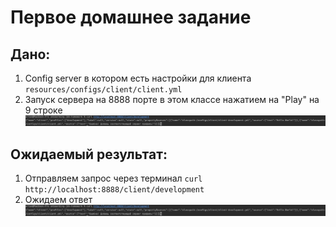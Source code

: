 Первое домашнее задание
===

## Дано:

1) Config server в котором есть настройки для клиента `resources/configs/client/client.yml`
2) Запуск сервера на 8888 порте в этом классе нажатием на "Play" на 9 строке
   ![](assets/image/3.png)

## Ожидаемый результат:

1. Отправляем запрос через терминал `curl http://localhost:8888/client/development`
2. Ожидаем ответ
   ![](assets/image/3.png)
